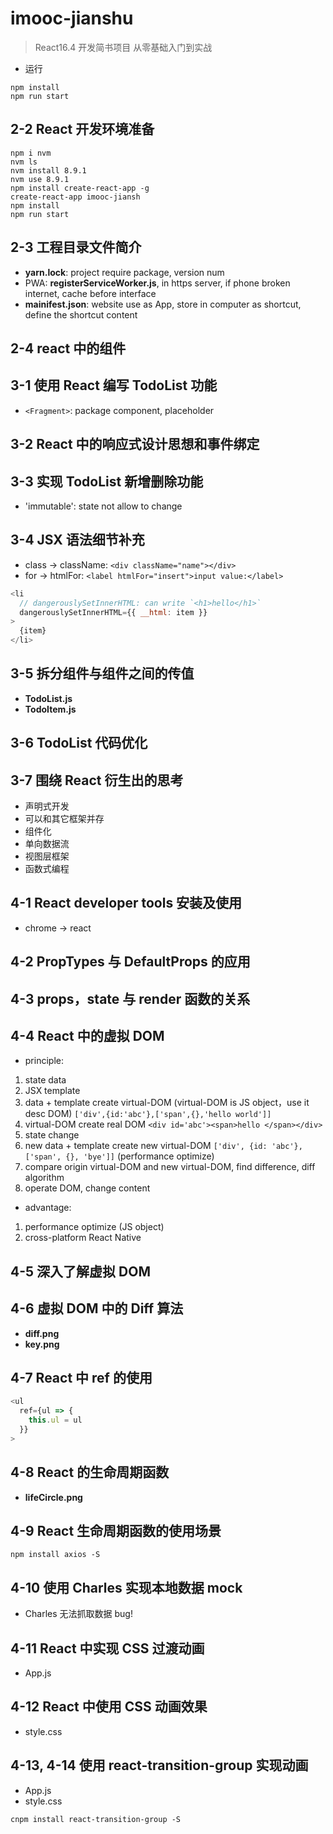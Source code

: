 # imooc-jianshu

> React16.4 开发简书项目 从零基础入门到实战

- 运行

```console
npm install
npm run start
```

## 2-2 React 开发环境准备

```console
npm i nvm
nvm ls
nvm install 8.9.1
nvm use 8.9.1
npm install create-react-app -g
create-react-app imooc-jiansh
npm install
npm run start
```

## 2-3 工程目录文件简介

- **yarn.lock**: project require package, version num
- PWA: **registerServiceWorker.js**, in https server, if phone broken internet, cache before interface
- **mainifest.json**: website use as App, store in computer as shortcut, define the shortcut content

## 2-4 react 中的组件

## 3-1 使用 React 编写 TodoList 功能

- `<Fragment>`: package component, placeholder

## 3-2 React 中的响应式设计思想和事件绑定

## 3-3 实现 TodoList 新增删除功能

- 'immutable': state not allow to change

## 3-4 JSX 语法细节补充

- class -> className: `<div className="name"></div>`
- for -> htmlFor: `<label htmlFor="insert">input value:</label>`

```js
<li
  // dangerouslySetInnerHTML: can write `<h1>hello</h1>`
  dangerouslySetInnerHTML={{ __html: item }}
>
  {item}
</li>
```

## 3-5 拆分组件与组件之间的传值

- **TodoList.js**
- **TodoItem.js**

## 3-6 TodoList 代码优化

## 3-7 围绕 React 衍生出的思考

- 声明式开发
- 可以和其它框架并存
- 组件化
- 单向数据流
- 视图层框架
- 函数式编程

## 4-1 React developer tools 安装及使用

- chrome -> react

## 4-2 PropTypes 与 DefaultProps 的应用

## 4-3 props，state 与 render 函数的关系

## 4-4 React 中的虚拟 DOM

- principle:

1. state data
2. JSX template
3. data + template create virtual-DOM (virtual-DOM is JS object，use it desc DOM) `['div',{id:'abc'},['span',{},'hello world']]`
4. virtual-DOM create real DOM `<div id='abc'><span>hello </span></div>`
5. state change
6. new data + template create new virtual-DOM `['div', {id: 'abc'}, ['span', {}, 'bye']]` (performance optimize)
7. compare origin virtual-DOM and new virtual-DOM, find difference, diff algorithm
8. operate DOM, change content

- advantage:

1. performance optimize (JS object)
2. cross-platform React Native

## 4-5 深入了解虚拟 DOM

## 4-6 虚拟 DOM 中的 Diff 算法

- **diff.png**
- **key.png**

## 4-7 React 中 ref 的使用

```js
<ul
  ref={ul => {
    this.ul = ul
  }}
>
```

## 4-8 React 的生命周期函数

- **lifeCircle.png**

## 4-9 React 生命周期函数的使用场景

```console
npm install axios -S
```

## 4-10 使用 Charles 实现本地数据 mock

- Charles 无法抓取数据 bug!

## 4-11 React 中实现 CSS 过渡动画

- App.js

## 4-12 React 中使用 CSS 动画效果

- style.css

## 4-13, 4-14 使用 react-transition-group 实现动画

- App.js
- style.css

```console
cnpm install react-transition-group -S
```

